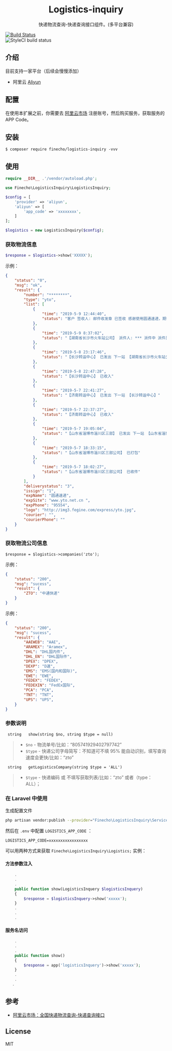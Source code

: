 <h1 align="center">Logistics-inquiry</h1>

<p align="center">快递物流查询-快递查询接口组件。(多平台兼容)</p>	

 [![Build Status](https://travis-ci.org/finecho/logistics-inquiry.svg?branch=master)](https://travis-ci.org/finecho/logistics-inquiry)	
![StyleCI build status](https://github.styleci.io/repos/185047335/shield) 	

 ## 介绍
 
 目前支持一家平台（后续会慢慢添加）
 
 * 阿里云 [Aliyun](https://homenew.console.aliyun.com/)
 
 ## 配置	
 
 在使用本扩展之前，你需要去 [阿里云市场](https://homenew.console.aliyun.com/) 注册账号，然后购买服务，获取服务的 APP Code。	

 ## 安装	

```
$ composer require finecho/logistics-inquiry -vvv	
```	

 ## 使用	

```php	
require __DIR__ .'/vendor/autoload.php';

use Finecho\LogisticsInquiry\LogisticsInquiry;

$config = [
    'provider' => 'aliyun',
    'aliyun' => [
        'app_code' => 'xxxxxxxx',
    ]
];

$logistics = new LogisticsInquiry($config);
```	

 ###  获取物流信息	

```php	
$response = $logistics->show('XXXXX');	
```	
示例：	

```json	
{	
    "status": "0",	
    "msg": "ok",	
    "result": {	
        "number": "********",	
        "type": "yto",	
        "list": [	
            {	
                "time": "2019-5-9 12:44:40",	
                "status": "客户 签收人: 邮件收发章 已签收 感谢使用圆通速递，期待再次为您服务"	
            },	
            {	
                "time": "2019-5-9 8:37:02",	
                "status": "【湖南省长沙市火车站公司】 派件人: *** 派件中 派件员电话 ********"	
            },	
            {	
                "time": "2019-5-8 23:17:46",	
                "status": "【长沙转运中心】 已发出 下一站 【湖南省长沙市火车站公司】"	
            },	
            {	
                "time": "2019-5-8 22:47:28",	
                "status": "【长沙转运中心】 已收入"	
            },	
            {	
                "time": "2019-5-7 22:41:27",	
                "status": "【济南转运中心】 已发出 下一站 【长沙转运中心】"	
            },	
            {	
                "time": "2019-5-7 22:37:27",	
                "status": "【济南转运中心】 已收入"	
            },	
            {	
                "time": "2019-5-7 19:05:04",	
                "status": "【山东省淄博市淄川区三部】 已发出 下一站 【山东省淄博市公司】"	
            },	
            {	
                "time": "2019-5-7 18:33:15",	
                "status": "【山东省淄博市淄川区三部公司】 已打包"	
            },	
            {	
                "time": "2019-5-7 18:02:27",	
                "status": "【山东省淄博市淄川区三部公司】 已收件"	
            }	
        ],	
        "deliverystatus": "3",	
        "issign": "1",	
        "expName": "圆通速递",	
        "expSite": "www.yto.net.cn ",	
        "expPhone": "95554",	
        "logo": "http://img3.fegine.com/express/yto.jpg",	
        "courier": "",	
        "courierPhone": ""	
    }	
}	
```	

 ### 获取物流公司信息	

```	
$response = $logistics->companies('zto');	
```	
示例：	

```json	
{	
    "status": "200",	
    "msg": "sucess",	
    "result": {	
        "ZTO": "中通快递"	
    }	
}	
```	

示例：	

```json	
{	
    "status": "200",	
    "msg": "sucess",	
    "result": {	
        "AAEWEB": "AAE",	
        "ARAMEX": "Aramex",	
        "DHL": "DHL国内件",	
        "DHL_EN": "DHL国际件",	
        "DPEX": "DPEX",	
        "DEXP": "D速",	
        "EMS": "EMS(国内和国际)",	
        "EWE": "EWE",	
        "FEDEX": "FEDEX",	
        "FEDEXIN": "FedEx国际",	
        "PCA": "PCA",	
        "TNT": "TNT",	
        "UPS": "UPS",
    }	
}	
```	

### 参数说明	

```	
 string   show(string $no, string $type = null)	
```	

> - `$no` - 物流单号/比如：“805741929402797742”	
> - `$type` - 快递公司字母简写：不知道可不填 95% 能自动识别，填写查询速度会更快/比如：“zto”	
```	
 string   getLogisticsCompany(string $type = 'ALL')	
```	

> - `$type` - 快递编码 或 不填写获取列表/比如：“zto” 或者（type：ALL）；	

### 在 Laravel 中使用	

生成配置文件
```bash
php artisan vendor:publish --provider="Finecho\LogisticsInquiry\ServiceProvider"
```	

然后在 `.env` 中配置 `LOGISTICS_APP_CODE` ：	

```env	
LOGISTICS_APP_CODE=xxxxxxxxxxxxxxxxx	
```

可以用两种方式来获取 `Finecho\LogisticsInquiry\Logistics;` 实例：	

#### 方法参数注入	

```php	
    .	
    .	
    .	
    public function show(LogisticsInquery $logisticsInquery) 	
    {	
        $response = $logisticsInquery->show('xxxxx');	
    }	
    .	
    .	
    .	
```	

#### 服务名访问	

```php	
    .	
    .	
    .	
    public function show() 	
    {	
        $response = app('logisticsInquery')->show('xxxxx');	
    }	
    .	
    .	
   .	
 ```	

## 参考	

- [阿里云市场：全国快递物流查询-快递查询接口](https://market.aliyun.com/products/56928004/cmapi021863.html?spm=5176.2020520132.101.2.7cd87218IbLYU3#sku=yuncode1586300000)	

## License	

MIT